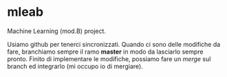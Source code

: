 # mleab
Machine Learning (mod.B) project.

Usiamo github per tenerci sincronizzati.
Quando ci sono delle modifiche da fare, branchiamo sempre il ramo __master__ in modo da lasciarlo sempre pronto. Finito di implementare le modifiche, possiamo fare un _merge_ sul branch ed integrarlo (mi occupo io di mergiare).
